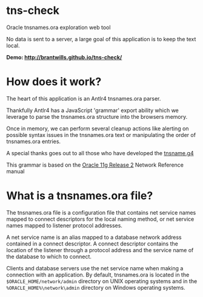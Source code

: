 # tns-check

Oracle tnsnames.ora exploration web tool

No data is sent to a server, a large goal of this application is to keep the text local.

**Demo: http://brantwills.github.io/tns-check/**


# How does it work?

The heart of this application is an Antlr4 tnsnames.ora parser.

Thankfully Antlr4 has a JavaScript 'grammar' export ability which we leverage to parse the tnsnames.ora structure into the browsers memory.

Once in memory, we can perform several cleanup actions like alerting on possible syntax issues in the tnsnames.ora text or manipulating the order of tnsnames.ora entries. 

A special thanks goes out to all those who have developed the 
[tnsname.g4](https://github.com/drforr/perl6-ANTLR4/blob/master/corpus/tnsnames.g4)

This grammar is based on the [Oracle 11g Release 2](https://github.com/drforr/perl6-ANTLR4/blob/master/corpus/tnsnames.g4) Network Reference manual  


# What is a tnsnames.ora file?

The tnsnames.ora file is a configuration file that contains net service names mapped to connect descriptors for the local naming method, or net service names mapped to listener protocol addresses.

A net service name is an alias mapped to a database network address contained in a connect descriptor. A connect descriptor contains the location of the listener through a protocol address and the service name of the database to which to connect.                      

Clients and database servers use the net service name when making a connection with an application.
By default, tnsnames.ora is located in the `$ORACLE_HOME/network/admin` directory on 
UNIX operating systems and in the `%ORACLE_HOME%\network\admin` directory on Windows operating systems.
